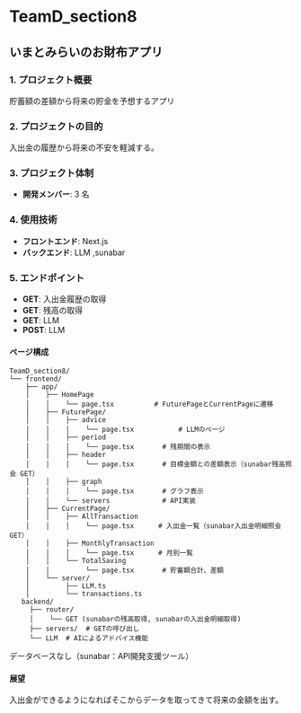 # TeamD_section8

## いまとみらいのお財布アプリ

### 1. プロジェクト概要

貯蓄額の差額から将来の貯金を予想するアプリ

### 2. プロジェクトの目的

入出金の履歴から将来の不安を軽減する。

### 3. プロジェクト体制

- **開発メンバー**: 3 名

### 4. 使用技術

- **フロントエンド**: Next.js
- **バックエンド**: LLM ,sunabar

### 5. エンドポイント

- **GET**: 入出金履歴の取得
- **GET**: 残高の取得
- **GET**: LLM
- **POST**: LLM

#### ページ構成

```
TeamD_section8/
└── frontend/
    ├── app/
    │    ├── HomePage
    │    │    └── page.tsx          # FuturePageとCurrentPageに遷移
    │    ├── FuturePage/
    │    │    ├── advice
    │    │    │    └── page.tsx           # LLMのページ
    │    │    ├── period
    │    │    │    └── page.tsx       # 残期間の表示
    │    │    ├── header
    │    │    │    └── page.tsx       # 目標金額との差額表示（sunabar残高照会 GET）
    │    │    ├── graph
    │    │    │    └── page.tsx       # グラフ表示
    │    │    └── servers             # API実装
    │    ├── CurrentPage/
    │    │    ├── AllTransaction
    │    │    │    └── page.tsx      # 入出金一覧（sunabar入出金明細照会 GET）
    │    │    ├── MonthlyTransaction
    │    │    │    └── page.tsx      # 月別一覧
    │    │    └── TotalSaving
    │    │         └── page.tsx       # 貯蓄額合計、差額
    │    └── server/
    │         ├── LLM.ts
    │         └── transactions.ts
   backend/
     ├── router/
     │    └── GET (sunabarの残高取得, sunabarの入出金明細取得)
     ├── servers/  # GETの呼び出し
     └── LLM  # AIによるアドバイス機能
```

データベースなし（sunabar：API開発支援ツール）

#### 展望
入出金ができるようになればそこからデータを取ってきて将来の金額を出す。
